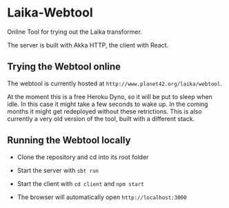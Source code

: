 Laika-Webtool
=============

Online Tool for trying out the Laika transformer.

The server is built with Akka HTTP, the client with React.


Trying the Webtool online
-------------------------

The webtool is currently hosted at `http://www.planet42.org/laika/webtool`.

At the moment this is a free Heroku Dyno, so it will be put to sleep when idle.
In this case it might take a few seconds to wake up.
In the coming months it might get redeployed without these retrictions.
This is also currently a very old version of the tool, built with a different stack.


Running the Webtool locally
---------------------------

* Clone the repository and cd into its root folder

* Start the server with `sbt run`

* Start the client with `cd client` and `npm start`

* The browser will automatically open `http://localhost:3000`
